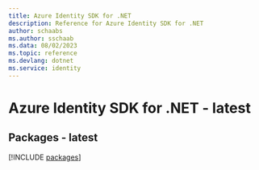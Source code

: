 ```yaml
---
title: Azure Identity SDK for .NET
description: Reference for Azure Identity SDK for .NET
author: schaabs
ms.author: sschaab
ms.data: 08/02/2023
ms.topic: reference
ms.devlang: dotnet
ms.service: identity
---
```

# Azure Identity SDK for .NET - latest
## Packages - latest
[!INCLUDE [packages](identity-index.md)]